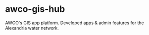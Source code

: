 # awco-gis-hub
AWCO's GIS app platform. Developed apps &amp; admin features for the Alexandria water network.
